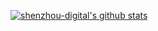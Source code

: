 [![shenzhou-digital's github stats](https://github-readme-stats.vercel.app/api?username=shenzhou-digital)](https://github.com/shenzhou-digital/github-readme-stats)
